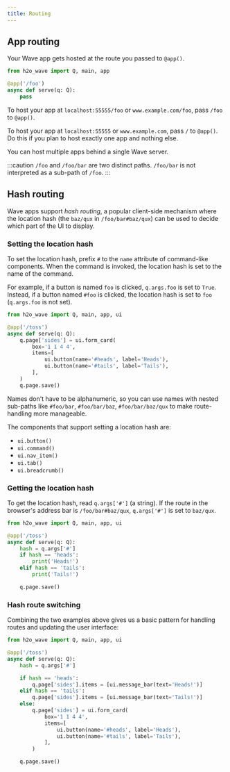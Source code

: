 ```yaml
---
title: Routing
---
```


## App routing

Your Wave app gets hosted at the route you passed to `@app()`.

```py {3}
from h2o_wave import Q, main, app

@app('/foo')
async def serve(q: Q):
    pass
```

To host your app at `localhost:55555/foo` or `www.example.com/foo`, pass `/foo` to `@app()`.

To host your app at `localhost:55555` or `www.example.com`, pass `/` to `@app()`. Do this if you plan to host exactly one app and nothing else.

You can host multiple apps behind a single Wave server.

:::caution
`/foo` and `/foo/bar` are two distinct paths. `/foo/bar` is not interpreted as a sub-path of `/foo`.
:::

## Hash routing

Wave apps support *hash routing*, a popular client-side mechanism where the location hash (the `baz/qux` in `/foo/bar#baz/qux`) can be used to decide which part of the UI to display.

### Setting the location hash

To set the location hash, prefix `#` to the `name` attribute of command-like components. When the command is invoked, the location hash is set to the name of the command.

For example, if a button is named `foo` is clicked, `q.args.foo` is set to `True`. Instead, if a button named `#foo` is clicked, the location hash is set to `foo` (`q.args.foo` is not set). 

```py {8-9}
from h2o_wave import Q, main, app, ui

@app('/toss')
async def serve(q: Q):
    q.page['sides'] = ui.form_card(
        box='1 1 4 4',
        items=[
            ui.button(name='#heads', label='Heads'),
            ui.button(name='#tails', label='Tails'),
        ],
    )
    q.page.save()
```

Names don't have to be alphanumeric, so you can use names with nested sub-paths like `#foo/bar`, `#foo/bar/baz`, `#foo/bar/baz/qux` to make route-handling more manageable.

The components that support setting a location hash are:
- `ui.button()`
- `ui.command()`
- `ui.nav_item()`
- `ui.tab()`
- `ui.breadcrumb()`

### Getting the location hash

To get the location hash, read `q.args['#']` (a string). If the route in the browser's address bar is `/foo/bar#baz/qux`, `q.args['#']` is set to `baz/qux`.

```py {5-9}
from h2o_wave import Q, main, app, ui

@app('/toss')
async def serve(q: Q):
    hash = q.args['#']
    if hash == 'heads':
        print('Heads!')
    elif hash == 'tails':
        print('Tails!')

    q.page.save()
```

### Hash route switching

Combining the two examples above gives us a basic pattern for handling routes and updating the user interface:


```py {7,9,11}
from h2o_wave import Q, main, app, ui

@app('/toss')
async def serve(q: Q):
    hash = q.args['#']

    if hash == 'heads':
        q.page['sides'].items = [ui.message_bar(text='Heads!')]
    elif hash == 'tails':
        q.page['sides'].items = [ui.message_bar(text='Tails!')]
    else:
        q.page['sides'] = ui.form_card(
            box='1 1 4 4',
            items=[
                ui.button(name='#heads', label='Heads'),
                ui.button(name='#tails', label='Tails'),
            ],
        )

    q.page.save()
```
